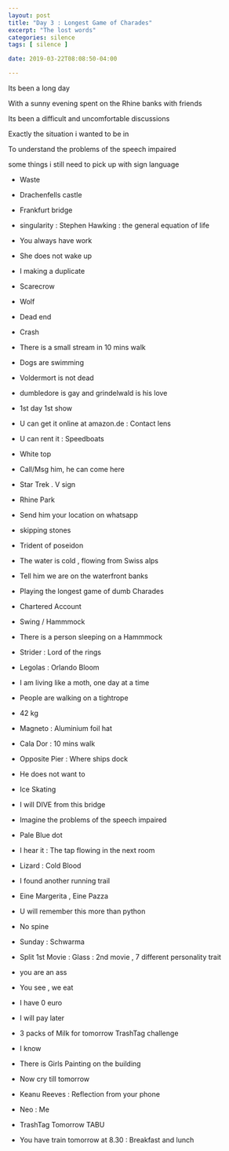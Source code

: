 ```yaml
---
layout: post
title: "Day 3 : Longest Game of Charades"
excerpt: "The lost words"
categories: silence
tags: [ silence ]

date: 2019-03-22T08:08:50-04:00

---
```


Its been a long day

With a sunny evening spent on the Rhine banks with friends

Its been a difficult and uncomfortable discussions

Exactly the situation i wanted to be in

To understand the problems of the speech impaired

some things i still need to pick up with sign language

* Waste

* Drachenfells castle

* Frankfurt bridge

* singularity : Stephen Hawking : the general equation of life

* You always have work

* She does not wake up

* I making a duplicate

* Scarecrow

* Wolf

* Dead end

* Crash

* There is a small stream in 10 mins walk

* Dogs are swimming

* Voldermort is not dead

* dumbledore is gay and grindelwald is his love

* 1st day 1st show

* U can get it online at amazon.de : Contact lens

* U can rent it :  Speedboats

* White top

* Call/Msg him, he can come here

* Star Trek . V sign

* Rhine Park

* Send him your location on whatsapp

* skipping stones

* Trident of poseidon

* The water is cold , flowing from Swiss alps

* Tell him we are on the waterfront banks

* Playing the longest game of dumb Charades

* Chartered Account

* Swing / Hammmock

* There is a person sleeping on a Hammmock

* Strider : Lord of the rings

* Legolas : Orlando Bloom

* I am living like a moth, one day at a time

* People are walking on a tightrope

* 42 kg

* Magneto : Aluminium foil hat

* Cala Dor : 10 mins walk

* Opposite Pier : Where ships dock

* He does not want to

* Ice Skating

* I will DIVE from this bridge

* Imagine the problems of the speech impaired

* Pale Blue dot

* I hear it : The tap flowing in the next room

* Lizard : Cold Blood

* I found another running trail

* Eine Margerita , Eine Pazza

* U will remember this more than python

* No spine

* Sunday : Schwarma

* Split 1st Movie : Glass : 2nd movie , 7 different personality trait

* you are an ass

* You see , we eat

* I have 0 euro

* I will pay later

* 3 packs of Milk for tomorrow TrashTag challenge

* I know

* There is Girls Painting on the building

* Now cry till tomorrow

* Keanu Reeves : Reflection from your phone  

* Neo : Me

* TrashTag Tomorrow TABU

* You have train tomorrow at 8.30 : Breakfast and lunch
